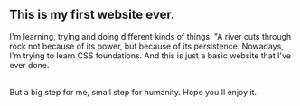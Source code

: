 <!DOCTYPE html>
<html lang="en">
<head> 
</head>
<body> 

<h2> This is my first website ever. </h2>
<p> I'm learning, trying and doing different kinds of things. "A river cuts through rock not because of its power, but because of its persistence.
Nowadays, I'm trying to learn CSS foundations. And this is just a basic website that I've ever done. <br> <br> 

But a big step for me, small step for humanity. Hope you'll enjoy it.  </p>
